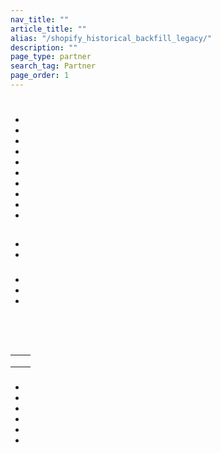 ```yaml
---
nav_title: ""
article_title: ""
alias: "/shopify_historical_backfill_legacy/"
description: ""
page_type: partner
search_tag: Partner
page_order: 1
---
```


#  

>  



  

## 

 
- 
- 
- 
- 
- 
- 
- 
- 


 

-   
- 


## 

### 



- 
-  







###  

 



###  

 
- 
- 
- 




 <br><br>


 



###  

  



###  
 

## 

### 

|  |  |
| --- | --- |
|  |   |
|  |   |
|  |  |


### 
- 
- 
- 
- 
- 
- 

